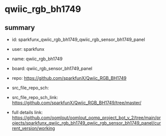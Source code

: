 # qwiic_rgb_bh1749
 
## summary 
* id: sparkfunx_qwiic_rgb_bh1749_qwiic_rgb_sensor_bh1749_panel
* user: sparkfunx
* name: qwiic_rgb_bh1749
* board: qwiic_rgb_sensor_bh1749_panel
* repo: https://github.com/sparkfunX/Qwiic_RGB_BH1749



* src_file_repo_sch: 
* src_file_repo_sch_link: https://github.com/sparkfunX/Qwiic_RGB_BH1749/tree/master/
* full details link: https://github.com/oomlout/oomlout_oomp_project_bot_v_2/tree/main/projects/sparkfunx_qwiic_rgb_bh1749_qwiic_rgb_sensor_bh1749_panel/current_version/working  







